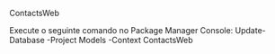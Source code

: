 ContactsWeb

Execute o seguinte comando no Package Manager Console: Update-Database -Project Models -Context ContactsWeb
